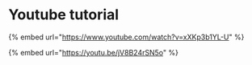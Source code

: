 # Youtube tutorial

{% embed url="https://www.youtube.com/watch?v=xXKp3b1YL-U" %}

{% embed url="https://youtu.be/jV8B24rSN5o" %}



